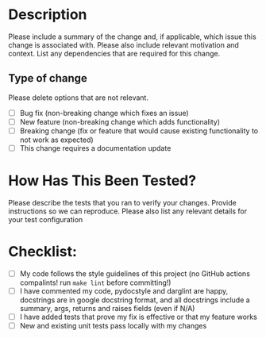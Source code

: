 # Description

Please include a summary of the change and, if applicable, which issue this change is associated with. Please also
 include relevant motivation and context. List any dependencies that are required for this change.


## Type of change

Please delete options that are not relevant.

- [ ] Bug fix (non-breaking change which fixes an issue)
- [ ] New feature (non-breaking change which adds functionality)
- [ ] Breaking change (fix or feature that would cause existing functionality to not work as expected)
- [ ] This change requires a documentation update

# How Has This Been Tested?

Please describe the tests that you ran to verify your changes. Provide instructions so we can reproduce. Please also
 list any relevant details for your test configuration


# Checklist:

- [ ] My code follows the style guidelines of this project (no GitHub actions compalints! run `make lint` before
 committing!)
- [ ] I have commented my code, pydocstyle and darglint are happy, docstrings are in google docstring format, and all
 docstrings include a summary, args, returns and raises fields (even if N/A)
- [ ] I have added tests that prove my fix is effective or that my feature works
- [ ] New and existing unit tests pass locally with my changes
